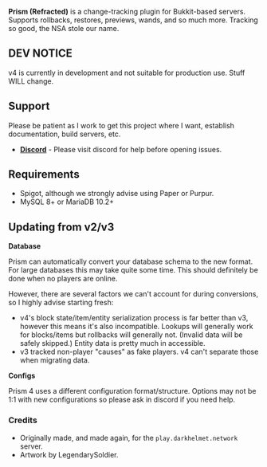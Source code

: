 **Prism (Refracted)** is a change-tracking plugin for Bukkit-based servers. Supports rollbacks, restores, previews, 
wands, and so much more. Tracking so good, the NSA stole our name.

## DEV NOTICE

v4 is currently in development and not suitable for production use. Stuff WILL change.

## Support

Please be patient as I work to get this project where I want, establish documentation, build servers, etc. 

- [**Discord**][discord] - Please visit discord for help before opening issues.

## Requirements

- Spigot, although we strongly advise using Paper or Purpur.
- MySQL 8+ or MariaDB 10.2+

## Updating from v2/v3

**Database**

Prism can automatically convert your database schema to the new format. For large
databases this may take quite some time. This should definitely be done when no players are online.

However, there are several factors we can't account for during conversions, so I highly advise
starting fresh:

- v4's block state/item/entity serialization process is far better than v3, however this means
it's also incompatible. Lookups will generally work for blocks/items but rollbacks will generally not. (Invalid 
data will be safely skipped.) Entity data is pretty much in accessible.
- v3 tracked non-player "causes" as fake players. v4 can't separate those when migrating data.

**Configs**

Prism 4 uses a different configuration format/structure. Options may not be 1:1 with new
configurations so please ask in discord if you need help.

### Credits

- Originally made, and made again, for the `play.darkhelmet.network` server.
- Artwork by LegendarySoldier.

[discord]: https://discord.gg/7FxZScH4EJ
